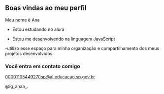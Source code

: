 ## Boas vindas ao meu perfil

Meu nome è Ana 

- Estou estudando no alura


- Estou me desenvolvendo na linguagem JavaScript

-utilizo esse espaço para minha organização e compartilhamento dos meus projetos desenvolvidos

### Você entra em contato comigo 

00001105449270sp@al.educacao.sp.gov.br

@ig_anaa_.
